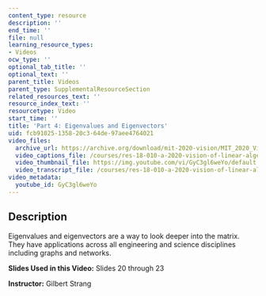 ```yaml
---
content_type: resource
description: ''
end_time: ''
file: null
learning_resource_types:
- Videos
ocw_type: ''
optional_tab_title: ''
optional_text: ''
parent_title: Videos
parent_type: SupplementalResourceSection
related_resources_text: ''
resource_index_text: ''
resourcetype: Video
start_time: ''
title: 'Part 4: Eigenvalues and Eigenvectors'
uid: fcb91025-1358-20c3-64de-97aee4764021
video_files:
  archive_url: https://archive.org/download/mit-2020-vision/MIT_2020_Vision_Part_4_300k.mp4
  video_captions_file: /courses/res-18-010-a-2020-vision-of-linear-algebra-spring-2020/03791741c17a5e24bac93a27a9d937c7_GyC3gl6weYo.vtt
  video_thumbnail_file: https://img.youtube.com/vi/GyC3gl6weYo/default.jpg
  video_transcript_file: /courses/res-18-010-a-2020-vision-of-linear-algebra-spring-2020/96fb4b9515fc711c1d56ad8734e4b3d9_GyC3gl6weYo.pdf
video_metadata:
  youtube_id: GyC3gl6weYo
---
```


Description
-----------

Eigenvalues and eigenvectors are a way to look deeper into the matrix. They have applications across all engineering and science disciplines including graphs and networks.

**Slides Used in this Video:** Slides 20 through 23

**Instructor:** Gilbert Strang



